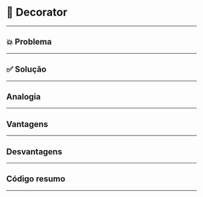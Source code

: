 # 🧩 Decorator


---
## 💥 Problema

---
## ✅ Solução

---

## Analogia 


---
## Vantagens

---
## Desvantagens

---
## Código resumo

---